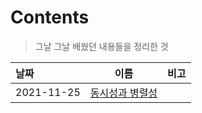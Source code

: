 # Contents

> 그날 그날 배웠던 내용들을 정리한 것

| 날짜       | 이름                              | 비고 |
| :--------- | --------------------------------- | :--: |
| 2021-11-25 | [동시성과 병렬성](./20211125.pdf) |      |

 
  
